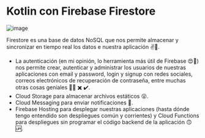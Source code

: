 # Kotlin con Firebase Firestore

![image](https://user-images.githubusercontent.com/31891276/141713541-1f93590b-2b31-4529-aa8b-e3379cd453bf.png)


Firestore es una base de datos NoSQL que nos permite almacenar y sincronizar en tiempo real los datos e nuestra aplicación ✌️📝.

+ La autenticación (en mi opinión, lo herramienta más útil de Firebase 😍🎉) nos permite crear, autenticar y administrar los usuarios de nuestras aplicaciones con email y password, login y signup con redes sociales, correos electrónicos de recuperación de contraseña, entre muchas otras cosas geniales 🚫🏁 ✖️ ✔️.
+ Cloud Storage para almacenar archivos estáticos 😮.
+ Cloud Messaging para enviar notificaciones 📩.
+ Firebase Hosting para desplegar nuestras aplicaciones (hasta dónde tengo entendido son despliegues común y corrientes) y Cloud Functions para despliegues sin programar el código backend de la aplicación 🙃🆙.
